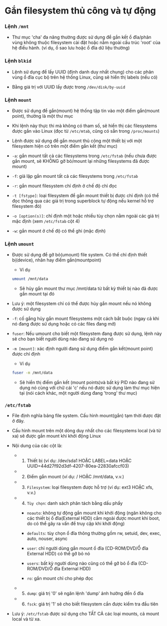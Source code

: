 # Gắn filesystem thủ công và tự động

### Lệnh `/mnt`  

- Thư mục 'cha' đa năng thường được sử dụng để gắn kết ổ đĩa/phân vùng không thuộc filesystem cài đặt hoặc nằm ngoài cấu trúc 'root' của hệ điều hành. 
(ví dụ, ổ sao lưu hoặc ổ đĩa dữ liệu thường)

###  Lệnh `blkid`  
 
- Lệnh sử dụng để lấy UUID (định danh duy nhất chung) cho các phân vùng ổ đĩa cục bộ trên hệ thống Linux, cũng sẽ hiển thị labels (nếu có)  

- Bằng giá trị với UUID lấy được trong `/dev/disk/by-uuid`


### Lệnh `mount` 

- Được sử dụng để gắn(mount) hệ thống tập tin vào một điểm gắn(mount point), thường là một thư mục

- Khi lệnh này thực thi mà không có tham số, sẽ hiển thị các filesystems được gắn vào Linux (đọc từ `/etc/mtab`, cũng có sẵn trong `/proc/mounts`)  

- Lệnh được sử dụng để gắn mount thủ công một thiết bị với một filesystem hiện có trên một điểm gắn kết (thư mục)  

- `-a`: gắn mount tất cả các filesystems trong `/etc/fstab` (nếu chưa được gắn mount, sẽ KHÔNG gỡ bỏ/mount lại những filesystems đã được mount)  

- `-f`: giả lập gắn mount tất cả các filesystems trong `/etc/fstab`  

- `-r`: gắn mount filesystem chỉ định ở chế độ chỉ đọc  

- `-t [fstype]`: loại filesystem để gắn mount thiết bị được chỉ định (có thể đọc thông qua các giá trị trong superblock tự động nếu kernel hỗ trợ filesystem đó)  

- `-o [option(s)]`: chỉ định một hoặc nhiều tùy chọn nằm ngoài các giá trị mặc định (xem `/etc/fstab` cột 4)  

- `-w`: gắn mount ở chế độ có thể ghi (mặc định) 

### Lệnh `umount` 

- Được sử dụng để gỡ bỏ(umount) file system. Có thể chỉ định thiết bị(device), nhãn hay điểm gắn(mountpoint)

	+ Ví dụ

	```sh 
	umount /mnt/data 
	``` 
	+ Sẽ hủy gắn mount thư mục /mnt/data từ bất kỳ thiết bị nào đã được gắn mount tại đó       
 
- Lưu ý: một filesystem chỉ có thể được hủy gắn mount nếu nó không được sử dụng

- `-f`: cố gắng hủy gắn mount filesystems một cách bắt buộc (ngay cả khi nó đang được sử dụng hoặc có các files đang mở)

- `fuser`: Nếu umount cho biết một filesystem đang được sử dụng, lệnh này sẽ cho bạn biết người dùng nào đang sử dụng nó  

- `-m [mount]`: xác định người đang sử dụng điểm gắn kết(mount point) được chỉ định  
 
	+ Ví dụ
	
	```sh
	fuser -m /mnt/data
	```  
	+ Sẽ hiển thị điểm gắn kết (mount points)và bất kỳ PID nào đang sử dụng nó cùng với chữ cái 'c' nếu nó được sử dụng làm thư mục hiện tại 
	(nói cách khác, một người dùng đang 'trong' thư mục)

### `/etc/fstab` 

- File định nghĩa bảng file system. Cấu hình mount(gắn) tạm thời được đặt ở đây. 

- Cấu hình mount trên một dòng duy nhất cho các filesystems local (và từ xa) sẽ được gắn mount khi khởi động Linux 

- Nội dung của các cột là:

	+ 1. Thiết bị (ví dụ: /dev/sda1 HOẶC LABEL=data HOẶC UUID=44d27f92d3df-4207-80ea-22830afccf03) 
	
	+ 2. Điểm gắn mount (ví dụ: / HOẶC /mnt/data, v.v.) 
	
	+ 3. `Filesystem`: loại filesystem được hỗ trợ (ví dụ: ext3 HOẶC xfs, v.v.)

	+ 4. `Tùy chọn`: danh sách phân tách bằng dấu phẩy  
    
		+ `noauto`: không tự động gắn mount khi khởi động (ngăn không cho các thiết bị ổ đĩa(External HDD) cắm ngoài được mount khi boot, do có thể gây ra vấn đề truy cập khi khởi động)

		+ `defaults`: tùy chọn ổ đĩa thông thường gồm rw, setuid, dev, exec, auto, nouser, async  
		
		+ `user`: chỉ người dùng gắn mount ổ đĩa (CD-ROM/DVD/Ổ đĩa External HDD) có thể gỡ bỏ nó  
		
		+ `users`: bất kỳ người dùng nào cũng có thể gỡ bỏ ổ đĩa (CD-ROM/DVD/Ổ đĩa External HDD)  
		
		+ `ro`: gắn mount chỉ cho phép đọc

	+ 5. `dump`: giá trị '0' sẽ ngăn lệnh 'dump' ảnh hưởng đến ổ đĩa 
	
	+ 6. `fsck`: giá trị '1' sẽ cho biết filesystem cần được kiểm tra đầu tiên  
          
- Lưu ý: `/etc/fstab` được sử dụng cho TẤT CẢ các loại mounts, cả mount local và từ xa.

